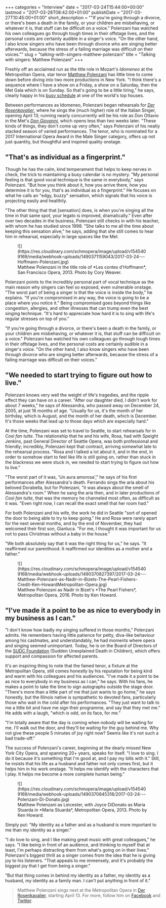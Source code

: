 +++
categories = "Interview"
date = "2017-03-24T15:44:00+00:00"
lastmod = "2017-03-28T08:42:00+01:00"
publishDate = "2017-03-27T10:45:00+01:00"
short_description = "\"If you're going through a divorce, or there's been a death in the family, or your children are misbehaving, or whatever it is, that stuff can be difficult on a voice.\" Polenzani has watched his own colleagues go through tough times in their offstage lives, and the personal costs are certainly audible in a singer's voice. \"On the other hand, I also know singers who have been through divorce who are singing better afterwards, because the stress of a failing marriage was difficult on their voices.\""
slug = "talking-with-singers-matthew-polenzani"
title = "Talking with singers: Matthew Polenzani"
+++

Freshly off an acclaimed run as the title role in Mozart's *Idomeneo* at the Metropolitan Opera, star tenor [Matthew Polenzani](/scene/people/matthew-polenzani/) has little time to come down before diving into two more productions in New York. "I think there's a sequence where I have a show on a Friday, a show on a Saturday, then the Met Gala which is on Sunday. So that's going to be a little tiring," he says, clearly happy in his [busy schedule](http://matthewpolenzani.com/schedule/) at one of the world's top houses.

Between performances as Idomeneo, Polenzani began rehearsals for [*Der Rosenkavalier*](https://www.metopera.org/season/2016-17-season/rosenkavalier-strauss-tickets/), where he sings the (much higher) role of the Italian Singer, opening April 13; running nearly concurrently will be his role as Don Ottavio in the Met's [*Don Giovanni*](https://www.metopera.org/Season/2016-17-Season/giovanni-mozart-tickets/), which opens less than two weeks later. "These kinds of things, they don't come up very often," says Polenzani of his neatly stacked season of varied performances. The tenor, who is nominated for a 2017 International Opera Award in the Male Singer category, offers up not just quantity, but thoughtful and inspired quality onstage.

## "That's as individual as a fingerprint."

Though he has the calm, kind temperament that helps to keep nerves in check, the trick to maintaining a busy calendar is no mystery. "My personal feeling is that good vocal technique is the same in everybody," says Polenzani. "But how you think about it, how you arrive there, how you determine it is for you, that's as individual as a fingerprint." He focuses on what he calls an "edgy, buzzy" sensation, which signals that his voice is projecting easily and healthily.

"The other thing that that [sensation] does, is when you're singing all the time in that same spot, your legato is improved, dramatically." Even after over two decades in the business, Polenzani still checks in with his teacher, with whom he has studied since 1998. "She talks to me all the time about keeping this sensation alive," he says, adding that she still comes to hear him in rehearsal, especially in large spaces like the Met.

<figure data-type="image">
![](https://res.cloudinary.com/schmopera/image/upload/v1545409169/media/webhook-uploads/1490371159043/2017-03-24---Hoffmann-Polenzani.jpg)
<figcaption>Matthew Polenzani in the title role of *Les contes d'Hoffmann*, San Francisco Opera, 2013. Photo by Cory Weaver.</figcaption>
</figure>

Polenzani points to the incredibly personal part of vocal technique as the main reason why singers can feel so exposed, even vulnerable onstage. "The worst part of being a singer is that the voice is inside the body," he explains. "If you're compromised in any way, the voice is going to be a place where you notice it." Being compromised goes beyond things like congestion, allergies, and other illnesses that can trump even the best singing technique. "It's hard to appreciate how hard it is to sing with life's regular stresses on top of you."

"If you're going through a divorce, or there's been a death in the family, or your children are misbehaving, or whatever it is, that stuff can be difficult on a voice." Polenzani has watched his own colleagues go through tough times in their offstage lives, and the personal costs are certainly audible in a singer's voice. "On the other hand, I also know singers who have been through divorce who are singing better afterwards, because the stress of a failing marriage was difficult on their voices."

## "We needed to start trying to figure out how to live."

Polenzani knows very well the weight of life's tragedies, and the ripple effect they can have on a career. "After our daughter died, I didn't work for about 7 weeks," he says of Alessandra, who passed away on December 24, 2005, at just 16 months of age. "Usually for us, it's the month of her birthday, which is August, and the month of her death, which is December. It's those weeks that lead up to those days which are especially hard." 

At the time, Polenzani was set to travel to Seattle, to start rehearsals for in *Così fan tutte*. The relationship that he and his wife, Rosa, had with Speight Jenkins, past General Director of Seattle Opera, was both professional and friendly; incredibly, Polenzani kept that contract, arriving somewhat late to the rehearsal process. "Rosa and I talked a lot about it, and in the end, in order to somehow start to feel like life is still going on, rather than stuck in the blackness we were stuck in, we needed to start trying to figure out how to live."

"The worst part of it was, 'Un aura amorosa'," he says of his first performances after Alessandra's death. Ferrando sings the aria about his beloved Dorabella, but for Polenzani, "it was always about the smell of Alessandra's room." When he sang the aria then, and in later productions of *Così fan tutte*, that was the memory he channeled most often, as difficult as it was. "Even right now, I can recall the exact smell that her room had."

For both Polenzani and his wife, the work he did in Seattle "sort of opened the door to being able to try to keep going." He and Rosa were rarely apart for the next several months, and by the end of November, they had welcomed their first son, Gianluca. "For me, I thought it was important for us not to pass Christmas without a baby in the house."

"We both absolutely say that it was the right thing for us," he says. "It reaffirmed our parenthood. It reaffirmed our identities as a mother and a father."

<figure data-type="image">
![](https://res.cloudinary.com/schmopera/image/upload/v1545409169/media/webhook-uploads/1490370827397/2017-03-24---Matthew-Polenzani-as-Nadir-in-Bizets-The-Pearl-Fishers-Credit-Ken-HowardMetropolitan-Opera.jpg)
<figcaption>Matthew Polenzani as Nadir in Bizet's *The Pearl Fishers*, Metropolitan Opera, 2016. Photo by Ken Howard.</figcaption>
</figure>

## "I've made it a point to be as nice to everybody in my business as I can."

"I don't know how badly my singing suffered in those months," Polenzani admits. He remembers having little patience for petty, diva-like behaviour among his castmates, and understandably, he had moments where opera and singing seemed unimportant. Today, he is on the Board of Directors of the [SUDC Foundation](http://matthewpolenzani.com/sudc/) (Sudden Unexplained Death in Children), which offers support and compassion for affected parents.

It's an inspiring thing to note that the famed tenor, a fixture at the Metropolitan Opera, still comes honestly by his reputation for being kind and warm with his colleagues and his audiences. "I've made it a point to be as nice to everybody in my business as I can," he says. With his fans, he makes a point to take the time to sign autographs outside the stage door. "There's more than a little part of me that just wants to go home," he says honestly, but the Illinois native is sympathetic to devoted fans, particularly those who wait in the cold after his performances. "They just want to talk to me a little bit and have me sign their programme, and say that they met me." He adds with a laugh, "which is odd, on its face, for me."

"I'm totally aware that the day is coming when nobody will be waiting for me. I'll walk out the door, and they'll be waiting for the guy behind me. Why not give these people 5 minutes of joy right now? Seems like it's not such a bad trade-off."

The success of Polenzani's career, beginning at the dearly missed New York City Opera, and spanning 20+ years, speaks for itself. "I love to sing. I do it because it's something that I'm good at, and I pay my bills with it." Still, he insists that his life as a husband and father not only comes first, but it helps him in his work onstage. "It helps me identify with the characters that I play. It helps me become a more complete human being."

<figure data-type="image">
![](https://res.cloudinary.com/schmopera/image/upload/v1545409169/media/webhook-uploads/1490370845318/2017-03-24---Polenzani-Di-Donato.jpg)
<figcaption>Matthew Polenzani as Leicester, with Joyce DiDonato as Maria Stuarda in *Maria Stuarda*, Metropolitan Opera, 2013. Photo by Ken Howard.</figcaption>
</figure>

Simply put: "My identity as a father and as a husband is more important to me than my identity as a singer."

"I do love to sing, and I like making great music with great colleagues," he says. "I like being in front of an audience, and thinking to myself that at least, I'm perhaps distracting them from what's going on in their lives." Polenzani's biggest thrill as a singer comes from the idea that he is giving joy to his listeners. "That appeals to me immensely, and it's probably the biggest joy that I get from being a singer."

"But that thing comes in behind my identity as a father, my identity as a husband, my identity as a family man. I can't put anything in front of it."

>Matthew Polenzani sings next at the Metropolitan Opera in [Der Rosenkavalier](https://www.metopera.org/Season/2016-17-Season/rosenkavalier-strauss-tickets/), starting April 13. For more, follow him on [Facebook](https://www.facebook.com/MatthewPolenzani/) and [Twitter](https://twitter.com/polenzanitenor).

